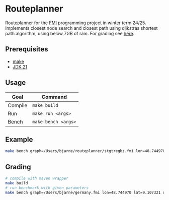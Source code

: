 # Routeplanner

Routeplanner for the [FMI](https://fmi.uni-stuttgart.de) programming project in winter term 24/25.
Implements closest node search and closest path using dijkstras shortest path algorithm, using below 7GB of ram.
For grading see [here](#grading).

## Prerequisites

- [make](https://www.gnu.org/software/make/)
- [JDK 21](https://openjdk.org/projects/jdk/21/)

## Usage

| Goal    | Command             |
| ------- | ------------------- |
| Compile | `make build`        |
| Run     | `make run <args>`   |
| Bench   | `make bench <args>` |

## Example

```sh
make bench graph=/Users/bjarne/routeplanner/stgtregbz.fmi lon=48.744970 lat=9.107321 que=/Users/bjarne/Benchs/stgtregbz.que s=638394
```

## Grading

```sh
# compile with maven wrapper
make build
# run benchmark with given parameters
make bench graph=/Users/bjarne/germany.fmi lon=48.744970 lat=9.107321 que=/Users/bjarne/germany.que s=8371825
```
